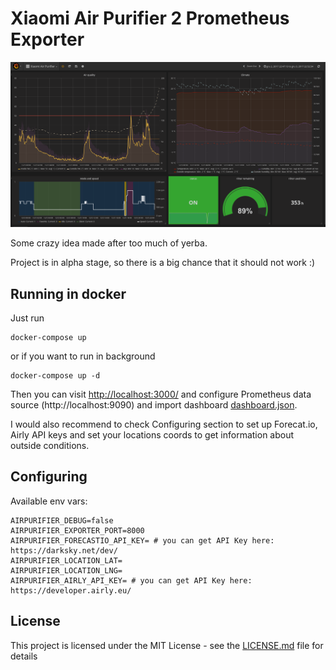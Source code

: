 # Xiaomi Air Purifier 2 Prometheus Exporter

![Dashboard preview](https://github.com/roblaszczak/airpurifier-prometheus-exporter/blob/master/docs/dashboard-preview.png?raw=true)

Some crazy idea made after too much of yerba.

Project is in alpha stage, so there is a big chance that it should not work :)

## Running in docker

Just run

    docker-compose up

or if you want to run in background

    docker-compose up -d

Then you can visit [http://localhost:3000/](http://localhost:3000/) and configure Prometheus data source (http://localhost:9090)
and import dashboard [dashboard.json](/dashboard.json).

I would also recommend to check Configuring section to set up Forecat.io, Airly API keys
and set your locations coords to get information about outside conditions.

## Configuring

Available env vars:

```
AIRPURIFIER_DEBUG=false
AIRPURIFIER_EXPORTER_PORT=8000
AIRPURIFIER_FORECASTIO_API_KEY= # you can get API Key here: https://darksky.net/dev/
AIRPURIFIER_LOCATION_LAT=
AIRPURIFIER_LOCATION_LNG=
AIRPURIFIER_AIRLY_API_KEY= # you can get API Key here: https://developer.airly.eu/
```

## License

This project is licensed under the MIT License - see the [LICENSE.md](LICENSE.md) file for details
